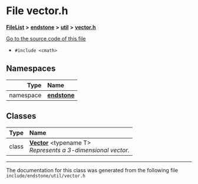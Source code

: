 

# File vector.h



[**FileList**](files.md) **>** [**endstone**](dir_6cf277b678674f97c7a2b6b3b2447b33.md) **>** [**util**](dir_89b85071337bf933dea6c29b4c6a4410.md) **>** [**vector.h**](vector_8h.md)

[Go to the source code of this file](vector_8h_source.md)



* `#include <cmath>`













## Namespaces

| Type | Name |
| ---: | :--- |
| namespace | [**endstone**](namespaceendstone.md) <br> |


## Classes

| Type | Name |
| ---: | :--- |
| class | [**Vector**](classendstone_1_1Vector.md) &lt;typename T&gt;<br>_Represents a 3-dimensional vector._  |



















































------------------------------
The documentation for this class was generated from the following file `include/endstone/util/vector.h`

